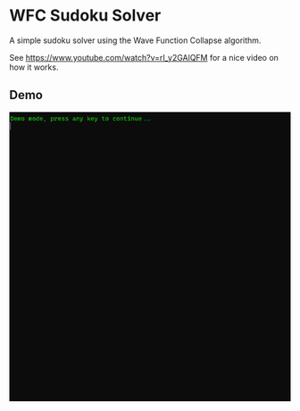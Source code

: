# WFC Sudoku Solver

A simple sudoku solver using the Wave Function Collapse algorithm.

See https://www.youtube.com/watch?v=rI_y2GAlQFM for a nice video on how it works.

## Demo

![Demo](https://github.com/EttienneS/WFC-Sudoku-Solver/raw/master/demo.gif)